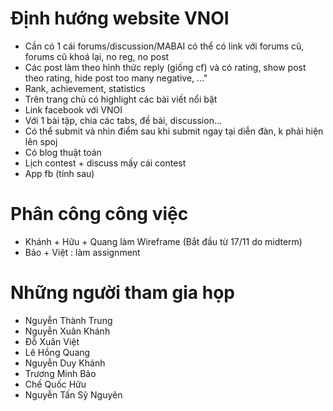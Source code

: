 Định hướng website VNOI
=======================

- Cần có 1 cái forums/discussion/MABAI có thể có link với forums cũ, forums cũ khoá lại, no reg, no post
- Các post làm theo hình thức reply (giống cf) và có rating, show post theo rating, hide post too many negative, ..."
- Rank, achievement, statistics
- Trên trang chủ có highlight các bài viết nổi bật
- Link facebook với VNOI
- Với 1 bài tập, chia các tabs, đề bài, discussion...
- Có thể submit và nhìn điểm sau khi submit ngay tại diễn đàn, k phải hiện lên spoj
- Có blog thuật toán
- Lịch contest + discuss mấy cái contest
- App fb (tính sau)

Phân công công việc
===================

- Khánh + Hữu + Quang làm Wireframe (Bắt đầu từ 17/11 do midterm)
- Bảo + Việt : làm assignment

Những người tham gia họp
========================

- Nguyễn Thành Trung
- Nguyễn Xuân Khánh
- Đỗ Xuân Việt
- Lê Hồng Quang
- Nguyễn Duy Khánh
- Trương Minh Bảo
- Chế Quốc Hữu
- Nguyễn Tấn Sỹ Nguyên

